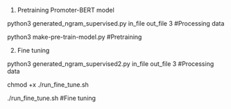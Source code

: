 1. Pretraining Promoter-BERT model 

python3 generated_ngram_supervised.py in_file out_file 3 #Processing data

python3 make-pre-train-model.py #Pretraining

2. Fine tuning 

python3 generated_ngram_supervised2.py in_file out_file 3 #Processing data

chmod +x ./run_fine_tune.sh

./run_fine_tune.sh #Fine tuning
